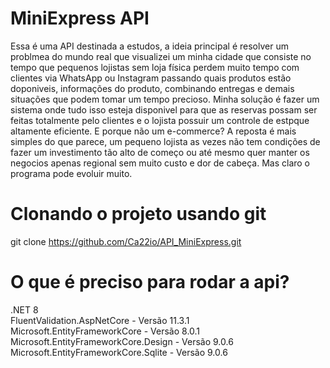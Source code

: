 # MiniExpress API

Essa é uma API destinada a estudos, a ideia principal é resolver um problmea do mundo real que visualizei um minha cidade que consiste no tempo que pequenos lojistas sem loja física perdem muito tempo com clientes via WhatsApp ou Instagram passando quais produtos estão doponiveis, informações do produto, combinando entregas e demais situações que podem tomar um tempo precioso.
Minha solução é fazer um sistema onde tudo isso esteja disponivel para que as reservas possam ser feitas totalmente pelo clientes e o lojista possuir um controle de estpque altamente eficiente. E porque não um e-commerce? A reposta é mais simples do que parece, um pequeno lojista as vezes não tem condições de fazer um investimento tão alto de começo ou até mesmo quer manter os negocios apenas regional sem muito custo e dor de cabeça. Mas claro o programa pode evoluir muito.

# Clonando o projeto usando git

git clone https://github.com/Ca22io/API_MiniExpress.git

# O que é preciso para rodar a api?

.NET 8<br>
FluentValidation.AspNetCore - Versão 11.3.1<br>
Microsoft.EntityFrameworkCore - Versão 8.0.1<br>
Microsoft.EntityFrameworkCore.Design - Versão 9.0.6<br>
Microsoft.EntityFrameworkCore.Sqlite - Versão 9.0.6
